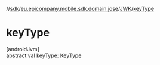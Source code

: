 //[sdk](../../../index.md)/[eu.epicompany.mobile.sdk.domain.jose](../index.md)/[JWK](index.md)/[keyType](key-type.md)

# keyType

[androidJvm]\
abstract val [keyType](key-type.md): [KeyType](../-key-type/index.md)
